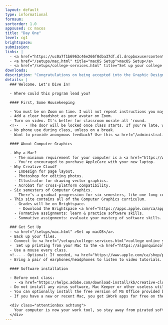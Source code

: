 ```yaml
---
layout: default
type: informational
formsum:
sortorder: 1.0
appsused: cc macos
title: "Day One"
level: cg1
brightspace:
submission:
links: |
  - <a href="https://uc0a7f1b6963c46e266f0dba37df.dl.dropboxusercontent.com/cd/0/get/BJfWwYqS0t7I24MEn71DIPMki5RreTamjbSzGSehH2Cfubq2Ha4rbKJW1XovvCD9f6RqxXDxayRy-SFL_y5Mgr59n7oKCeDsJpxRI2P7LgnTez0mz_SqDDfKhFjKyypXVLY/file?dl=1" title="Download your Program of Study">Download your Program of Study (PDF)</a>
  - <a href="/setups/mac.html" title="macOS Setup">macOS Setup</a>
  - <a href="/setups/college-services.html" title="Set up your college online services">Setup College Services</a>
downloads:
description: "Congratulations on being accepted into the Graphic Design program at Algonquin College. We have a number of topics to cover in our first Computer Graphics class."
details: |
  ### Welcome. Let's Dive In!

  - Where could this program lead you?

  #### First, Some Housekeeping

  - You must be on Zoom on time. I will not repeat instructions you may have missed if you come in late.
  - Add a clear headshot as your avatar on Zoom.
  - Turn on video. It's better for classroom morale all 'round.
  <!--   - The door will be locked once class starts. If you're late, wait for a break before coming in. -->
  - No phone use during class, unless on a break.
  - Want to provide anonymous feedback? Use this <a href="/administration/feedback.html" title="Submit anonymous feedback" target="_blank">anonymous feedback form</a>. The link is in the footer on every page of this site.

  #### About Computer Graphics

  - Why a Mac?
    - The minimum requirement for your computer is a <a href="https://www.apple.com/ca_edu_93120/shop/buy-mac/macbook-pro" target="_blank">16" Retina MacBook Pro</a>.
    - You're encouraged to purchase AppleCare with your new laptop.
  - Why Creative Cloud?
    - InDesign for page layout.
    - Photoshop for editing photos.
    - Illustrator for drawing vector graphics.
    - Acrobat for cross-platform compatibility.
  - Six semesters of Computer Graphics.
    - There’s a gradual progression for six semesters, like one long course.
  - This site contains all of the Computer Graphics curriculum.
    - Grades will be on Brightspace.
      - Download the Brightspace <a href="https://apps.apple.com/ca/app/brightspace-pulse/id1001688546" target="_blank">app for iOS</a> or <a href="https://play.google.com/store/apps/details?id=com.d2l.brightspace.student.android&amp;hl=en" target="_blank">for Android</a>.
    - Formative assignments: learn & practice software skills.
    - Summative assignments: evaluate your mastery of software skills.

  ### Get Set Up
  - <a href="/setups/mac.html" >Set up macOS</a>.
  - Back up your files.
  - Connect to <a href="/setups/college-services.html">college online services</a>.
  -  Set up printing from your Mac to the <a href="https://algonquincollege.freshdesk.com/support/solutions/articles/11000016291-how-to-install-mobility-print-on-your-mac" title="Set up printing from your Mac" target="_blank">hallway printers</a> and to the <a href="https://www.algonquincollege.com/printshop/" title="Set up printing from your Mac to the Print Shop" target="_blank">Print Shop</a>.
  - Use a mouse every class.
  <!--- - Optional: If needed, <a href="https://www.apple.com/ca/shop/product/MMEL2AM/A/thunderbolt-3-usb-c-to-thunderbolt-2-adapter" target="_blank">purchase this adaptor</a> to connect to displays.--->
  - Bring a pair of earphones/headphones to listen to video tutorials.

  #### Software installation

  - Before next class:
    - <a href="https://helpx.adobe.com/download-install/kb/creative-cloud-desktop-app-download.html" target="_blank">Install Creative Cloud</a> applications listed above. If you already have them, apply any available updates.
  - Do not install any virus software, Mac Keeper or other useless utilities.
  - You can optionally install the free version of MS Office provided by the College.
  - If you have a new or recent Mac, you get iWork apps for free on the Mac App Store.

  <div class="attentionbox achtung">
    Your computer is now your work tool, so stay away from pirated software.
  </div>
---
```

